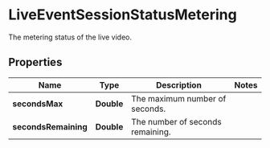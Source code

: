 

# LiveEventSessionStatusMetering

The metering status of the live video.

## Properties

| Name | Type | Description | Notes |
|------------ | ------------- | ------------- | -------------|
|**secondsMax** | **Double** | The maximum number of seconds. |  |
|**secondsRemaining** | **Double** | The number of seconds remaining. |  |



